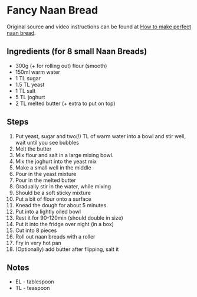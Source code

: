 # Fancy Naan Bread

Original source and video instructions can be found at [How to make perfect naan bread](https://www.theguardian.com/lifeandstyle/wordofmouth/2014/oct/02/how-to-make-perfect-naan-bread-recipe).

## Ingredients (for 8 small Naan Breads)

- 300g (+ for rolling out) flour (smooth)
- 150ml warm water
- 1 TL sugar
- 1.5 TL yeast
- 1 TL salt
- 5 TL joghurt
- 2 TL melted butter (+ extra to put on top)



## Steps

1. Put yeast, sugar and two(!) TL of warm water into a bowl and stir well, wait until you see bubbles
2. Melt the butter
3. Mix flour and salt in a large mixing bowl.
4. Mix the joghurt into the yeast mix
5. Make a small well in the middle
6. Pour in the yeast mixture
7. Pour in the melted butter
8. Gradually stir in the water, while mixing
9. Should be a soft sticky mixture
10. Put a bit of flour onto a surface
11. Knead the dough for about 5 minutes
12. Put into a lightly oiled bowl
13. Rest it for 90-120min (should double in size)
14. Put it into the fridge over night (in a box)
15. Cut into 8 pieces
16. Roll out naan breads with a roller
17. Fry in very hot pan
18. (Optionally) add butter after flipping, salt it


## Notes

- EL - tablespoon
- TL - teaspoon

